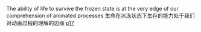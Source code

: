 The ability of life to survive the frozen state is at the very edge of our comprehension of animated processes 生命在冰冻状态下生存的能力处于我们对动画过程的理解的边缘 [p17](https://play.google.com/books/reader?id=0iepDwAAQBAJ&pg=GBS.PT17&q=The+ability+of+life+to+survive+the+frozen+state+is+at+the+very+edge+of+our+comprehension+of+animated+processes.)